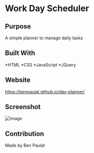 # Work Day Scheduler

## Purpose
A simple planner to manage daily tasks

## Built With
*HTML
*CSS
*JavaScript
*JQuery

## Website
https://benpaulat.github.io/day-planner/

## Screenshot
![image](https://user-images.githubusercontent.com/63683602/135375684-8ea7832f-ca9b-4828-970f-84f791e310f3.png)

## Contribution
Made by Ben Paulat
